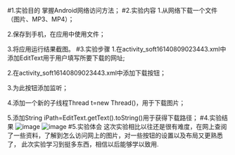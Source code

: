 #1.实验目的
掌握Android网络访问方法；
#2.实验内容
1.从网络下载一个文件（图片、MP3、MP4）；

2.保存到手机，在应用中使用文件；

3.将应用运行结果截图。
#3.实验步骤
1.在activity_soft16140809023443.xml中添加EditText用于用户填写所要下载的网址;

2.在activity_soft16140809023443.xml中添加下载按钮；

3.为此按钮添加监听；

4.添加一个新的子线程Thread t=new Thread()，用于下载图片；

5.添加String iPath=EditText.getText().toString()用于获得下载路径；
#4.实验结果
![image](https://github.com/wangguifeng/android-labs-2018/blob/master/soft1614080902344/shiyan6/tupian1.png)
![image](https://github.com/wangguifeng/android-labs-2018/blob/master/soft1614080902344/shiyan6/tupian2.png)
#5.实验体会
这次实验相比以往还是很有难度，在网上查阅了一些资料，了解到怎么访问网上的图片，对一些按钮的设置以及布局又更熟悉了，
此次实验学习到挺多东西，相信以后能够学以致用.
